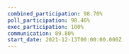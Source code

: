 ```yaml
---
combined_participation: 98.70%
poll_participation: 98.46%
exec_participation: 100%
communication: 89.80%
start_date: 2021-12-13T00:00:00.000Z
---
```

